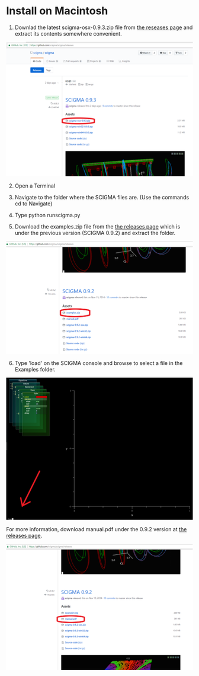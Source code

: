 # Install on Macintosh

1. Downlad the latest scigma-osx-0.9.3.zip file from [the reseases page](https://github.com/scigma/scigma/releases) and extract its contents somewhere convenient.

![download scigma](guideImages/mac1.png)

2. Open a Terminal

3. Navigate to the folder where the SCIGMA files are. (Use the commands cd to Navigate)

4. Type python runscigma.py

5. Download the examples.zip file from the [the releases page](https://github.com/scigma/scigma/releases) which is under the previous version (SCIGMA 0.9.2) and extract the folder.

![load file](guideImages/examples.png)

6. Type 'load' on the SCIGMA console and browse to select a file in the Examples folder.

![load file](guideImages/load.png)

For more information, download manual.pdf under the 0.9.2 version at [the releases page](https://github.com/scigma/scigma/releases).

![load file](guideImages/manual.png)
